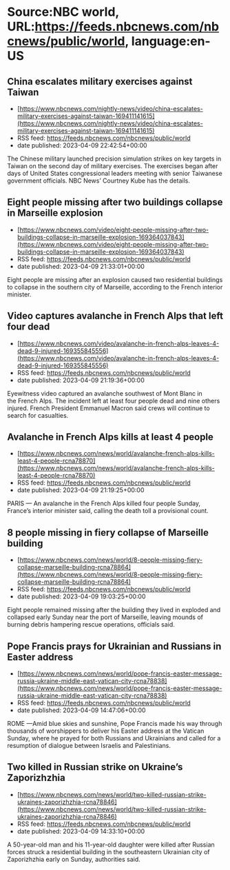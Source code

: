# Source:NBC world, URL:https://feeds.nbcnews.com/nbcnews/public/world, language:en-US

## China escalates military exercises against Taiwan
 - [https://www.nbcnews.com/nightly-news/video/china-escalates-military-exercises-against-taiwan-169411141615](https://www.nbcnews.com/nightly-news/video/china-escalates-military-exercises-against-taiwan-169411141615)
 - RSS feed: https://feeds.nbcnews.com/nbcnews/public/world
 - date published: 2023-04-09 22:42:54+00:00

The Chinese military launched precision simulation strikes on key targets in Taiwan on the second day of military exercises. The exercises began after days of United States congressional leaders meeting with senior Taiwanese government officials. NBC News’ Courtney Kube has the details.

## Eight people missing after two buildings collapse in Marseille explosion
 - [https://www.nbcnews.com/video/eight-people-missing-after-two-buildings-collapse-in-marseille-explosion-169364037843](https://www.nbcnews.com/video/eight-people-missing-after-two-buildings-collapse-in-marseille-explosion-169364037843)
 - RSS feed: https://feeds.nbcnews.com/nbcnews/public/world
 - date published: 2023-04-09 21:33:01+00:00

Eight people are missing after an explosion caused two residential buildings to collapse in the southern city of Marseille, according to the French interior minister.

## Video captures avalanche in French Alps that left four dead
 - [https://www.nbcnews.com/video/avalanche-in-french-alps-leaves-4-dead-9-injured-169355845556](https://www.nbcnews.com/video/avalanche-in-french-alps-leaves-4-dead-9-injured-169355845556)
 - RSS feed: https://feeds.nbcnews.com/nbcnews/public/world
 - date published: 2023-04-09 21:19:36+00:00

Eyewitness video captured an avalanche southwest of Mont Blanc in the French Alps. The incident left at least four people dead and nine others injured. French President Emmanuel Macron said crews will continue to search for casualties.

## Avalanche in French Alps kills at least 4 people
 - [https://www.nbcnews.com/news/world/avalanche-french-alps-kills-least-4-people-rcna78870](https://www.nbcnews.com/news/world/avalanche-french-alps-kills-least-4-people-rcna78870)
 - RSS feed: https://feeds.nbcnews.com/nbcnews/public/world
 - date published: 2023-04-09 21:19:25+00:00

PARIS — An avalanche in the French Alps killed four people Sunday, France’s interior minister said, calling the death toll a provisional count.

## 8 people missing in fiery collapse of Marseille building
 - [https://www.nbcnews.com/news/world/8-people-missing-fiery-collapse-marseille-building-rcna78864](https://www.nbcnews.com/news/world/8-people-missing-fiery-collapse-marseille-building-rcna78864)
 - RSS feed: https://feeds.nbcnews.com/nbcnews/public/world
 - date published: 2023-04-09 19:03:25+00:00

Eight people remained missing after the building they lived in exploded and collapsed early Sunday near the port of Marseille, leaving mounds of burning debris hampering rescue operations, officials said.

## Pope Francis prays for Ukrainian and Russians in Easter address
 - [https://www.nbcnews.com/news/world/pope-francis-easter-message-russia-ukraine-middle-east-vatican-city-rcna78838](https://www.nbcnews.com/news/world/pope-francis-easter-message-russia-ukraine-middle-east-vatican-city-rcna78838)
 - RSS feed: https://feeds.nbcnews.com/nbcnews/public/world
 - date published: 2023-04-09 14:47:06+00:00

ROME —Amid blue skies and sunshine, Pope Francis made his way through thousands of worshippers to deliver his Easter address at the Vatican Sunday, where he prayed for both Russians and Ukrainians and called for a resumption of dialogue between Israelis and Palestinians.

## Two killed in Russian strike on Ukraine’s Zaporizhzhia
 - [https://www.nbcnews.com/news/world/two-killed-russian-strike-ukraines-zaporizhzhia-rcna78846](https://www.nbcnews.com/news/world/two-killed-russian-strike-ukraines-zaporizhzhia-rcna78846)
 - RSS feed: https://feeds.nbcnews.com/nbcnews/public/world
 - date published: 2023-04-09 14:33:10+00:00

A 50-year-old man and his 11-year-old daughter were killed after Russian forces struck a residential building in the southeastern Ukrainian city of Zaporizhzhia early on Sunday, authorities said.

